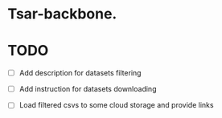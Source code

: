 # Tsar-backbone.

# TODO
- [ ] Add description for datasets filtering
- [ ] Add instruction for datasets downloading
- [ ] Load filtered csvs to some cloud storage and provide links

